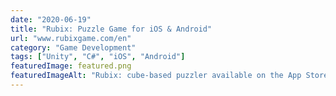 ```yaml
---
date: "2020-06-19"
title: "Rubix: Puzzle Game for iOS & Android"
url: "www.rubixgame.com/en"
category: "Game Development"
tags: ["Unity", "C#", "iOS", "Android"]
featuredImage: featured.png
featuredImageAlt: "Rubix: cube-based puzzler available on the App Store & Play Store"
---
```

